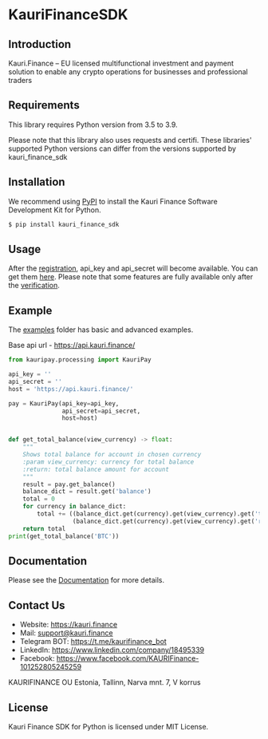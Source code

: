 # KauriFinanceSDK

## Introduction

Kauri.Finance – EU licensed multifunctional investment and payment solution to enable any crypto operations for businesses and professional traders

## Requirements

This library requires Python version from 3.5 to 3.9.

Please note that this library also uses requests and certifi. These libraries' supported Python versions can differ from the versions supported by kauri_finance_sdk

## Installation
We recommend using [PyPI](https://pypi.org/project/kauri_finance_sdk/) to install the Kauri Finance Software Development Kit for Python.
```bash
$ pip install kauri_finance_sdk
```
## Usage
After the [registration](https://kauri.finance/auth/registration), api_key and api_secret will become available.
You can get them [here](https://kauri.finance/settings/api).
Please note that some features are fully available only after the [verification](https://kauri.finance/verification).

## Example
The [examples](examples) folder has basic and advanced examples.

Base api url - https://api.kauri.finance/
```python
from kauripay.processing import KauriPay

api_key = ''
api_secret = ''
host = 'https://api.kauri.finance/'

pay = KauriPay(api_key=api_key,
               api_secret=api_secret,
               host=host)


def get_total_balance(view_currency) -> float:
    """
    Shows total balance for account in chosen currency
    :param view_currency: currency for total balance
    :return: total balance amount for account
    """
    result = pay.get_balance()
    balance_dict = result.get('balance')
    total = 0
    for currency in balance_dict:
        total += ((balance_dict.get(currency).get(view_currency).get('total')) +
                  (balance_dict.get(currency).get(view_currency).get('reserved')))
    return total
print(get_total_balance('BTC'))
```

## Documentation

Please see the [Documentation](https://github.com/kaurifinance/api-docs) for more details.

## Contact Us

- Website: https://kauri.finance
- Mail: support@kauri.finance
- Telegram BOT: https://t.me/kaurifinance_bot
- LinkedIn: https://www.linkedin.com/company/18495339
- Facebook: https://www.facebook.com/KAURIFinance-101252805245259

KAURIFINANCE OU Estonia,
Tallinn, Narva mnt. 7, V korrus

## License
Kauri Finance SDK for Python is licensed under MIT License.
